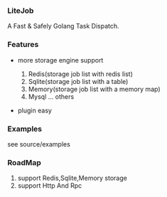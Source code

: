 ### LiteJob

A Fast & Safely Golang Task Dispatch.

### Features

* more storage engine support
    1. Redis(storage job list with redis list)
    2. Sqlite(storage job list with a table)
    3. Memory(storage job list with a memory map)
    4. Mysql
    ... others

* plugin easy


### Examples

see source/examples

### RoadMap

1. support Redis,Sqlite,Memory storage
2. support Http And Rpc